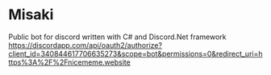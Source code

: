 # Misaki
Public bot for discord written with C# and Discord.Net framework 
https://discordapp.com/api/oauth2/authorize?client_id=340844617706635273&scope=bot&permissions=0&redirect_uri=https%3A%2F%2Fnicememe.website

